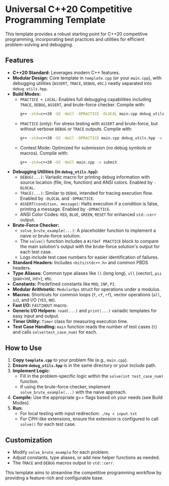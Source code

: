 # Universal C++20 Competitive Programming Template

This template provides a robust starting point for C++20 competitive programming, incorporating best practices and utilities for efficient problem-solving and debugging.

## Features

- **C++20 Standard:** Leverages modern C++ features.
- **Modular Design:** Core template in `template.cpp` (or your `main.cpp`), with debugging utilities (`ASSERT`, `TRACE`, `DEBUG`, etc.) neatly separated into `debug_utils.hpp`.
- **Build Modes:**
  - `PRACTICE + LOCAL`: Enables full debugging capabilities including `TRACE`, `DEBUG`, `ASSERT`, and brute-force checker. Compile with:
    ```bash
    g++ -std=c++20 -O2 -Wall -DPRACTICE -DLOCAL main.cpp debug_utils.hpp -o my
    ```
  - `PRACTICE` (only): For stress testing with `ASSERT` and brute-force, but without verbose `DEBUG` or `TRACE` outputs. Compile with:
    ```bash
    g++ -std=c++20 -O2 -Wall -DPRACTICE main.cpp debug_utils.hpp -o my
    ```
  - Contest Mode: Optimized for submission (no debug symbols or macros). Compile with:
    ```bash
    g++ -std=c++20 -O2 -Wall main.cpp -o submit
    ```
- **Debugging Utilities (in `debug_utils.hpp`):**
  - `DEBUG(...)`: Variadic macro for printing debug information with source location (file, line, function) and ANSI colors. Enabled by `-DLOCAL`.
  - `TRACE(...)`: Similar to `DEBUG`, intended for tracing execution flow. Enabled by `-DLOCAL` and `-DPRACTICE`.
  - `ASSERT(condition, message)`: Halts execution if a condition is false, printing a message. Enabled by `-DPRACTICE`.
  - ANSI Color Codes: `RED`, `BLUE`, `GREEN`, `RESET` for enhanced `std::cerr` output.
- **Brute-Force Checker:**
  - `solve_brute_example(...)`: A placeholder function to implement a naive or brute-force solution.
  - The `solve()` function includes a `#ifdef PRACTICE` block to compare the main solution's output with the brute-force solution's output for each test case.
  - Logs include test case numbers for easier identification of failures.
- **Standard Headers:** Includes `<bits/stdc++.h>` and common PBDS headers.
- **Type Aliases:** Common type aliases like `ll` (long long), `vll` (vector<long long>), `pii` (pair<int, int>), etc.
- **Constants:** Predefined constants like `MOD`, `INF`, `PI`.
- **Modular Arithmetic:** `ModularOps` struct for operations under a modulus.
- **Macros:** Shortcuts for common loops (`f`, `cf`, `rf`), vector operations (`all`, `sz`), and I/O (`YES`, `NO`).
- **Fast I/O:** `FASTINOUT` macro.
- **Generic I/O Helpers:** `read(...)` and `print(...)` variadic templates for easy input and output.
- **Timer Utility:** `Timer` class for measuring execution time.
- **Test Case Handling:** `main` function reads the number of test cases (`t`) and calls `solve(test_case_num)` for each.

## How to Use

1.  **Copy `template.cpp`** to your problem file (e.g., `main.cpp`).
2.  **Ensure `debug_utils.hpp`** is in the same directory or your include path.
3.  **Implement Logic:**
    - Fill in the problem-specific logic within the `solve(int test_case_num)` function.
    - If using the brute-force checker, implement `solve_brute_example(...)` with the naive approach.
4.  **Compile:** Use the appropriate g++ flags based on your needs (see Build Modes).
5.  **Run:**
    - For local testing with input redirection: `./my < input.txt`
    - For CPH-like extensions, ensure the extension is configured to call `solve()` for each test case.

## Customization

- Modify `solve_brute_example` for each problem.
- Adjust constants, type aliases, or add new helper functions as needed.
- The `TRACE` and `DEBUG` macros output to `std::cerr`.

This template aims to streamline the competitive programming workflow by providing a feature-rich and configurable base.
